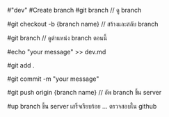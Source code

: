 #"dev" 
#Create branch
#git branch // ดู branch

#git checkout -b {branch name} // สร้างและสลับ branch

#git branch // ดูตำแหน่ง branch ตอนนี้

#echo "your message" >> dev.md

#git add .

#git commit -m "your message"

#git push origin {branch name} // อัพ branch ขึ้น server

#up branch ขึ้น server เสร็จเรียบร้อย ... ตรวจสอบใน github